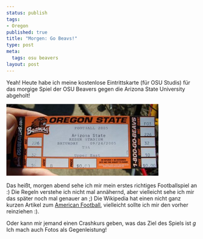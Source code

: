 ```yaml
--- 
status: publish
tags: 
- Oregon
published: true
title: "Morgen: Go Beavs!"
type: post
meta: 
  tags: osu beavers
layout: post
---
```

Yeah! Heute habe ich meine kostenlose Eintrittskarte (für OSU Studis) für das morgige Spiel der OSU Beavers gegen die Arizona State University abgeholt!

<img src='/media/wp/050923beaversticket.jpg' alt='Beavers Ticket' class="centered" />

Das heißt, morgen abend sehe ich mir mein erstes richtiges Footballspiel an :) Die Regeln verstehe ich nicht mal annähernd, aber vielleicht sehe ich mir das später noch mal genauer an ;) Die Wikipedia hat einen nicht ganz kurzen Artikel zum <a href="http://de.wikipedia.org/wiki/American_Football">American Football</a>, vielleicht sollte ich mir den vorher reinziehen :).

Oder kann mir jemand einen Crashkurs geben, was das Ziel des Spiels ist *g* Ich mach auch Fotos als Gegenleistung!
